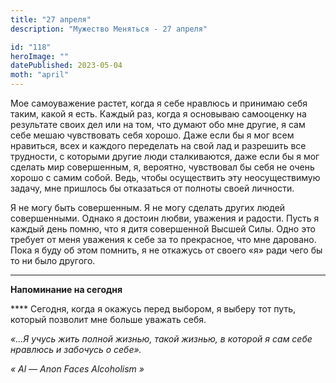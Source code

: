 ```yaml
---
title: "27 апреля"
description: "Мужество Меняться - 27 апреля"

id: "118"
heroImage: ""
datePublished: 2023-05-04
moth: "april"
---
```


Мое самоуважение растет, когда я себе нравлюсь и принимаю себя таким, какой я
есть. Каждый раз, когда я основываю самооценку на результате своих дел или на
том, что думают обо мне другие, я сам себе мешаю чувствовать себя хорошо. Даже
если бы я мог всем нравиться, всех и каждого переделать на свой лад и
разрешить все трудности, с которыми другие люди сталкиваются, даже если бы я
мог сделать мир совершенным, я, вероятно, чувствовал бы себя не очень хорошо с
самим собой. Ведь, чтобы осуществить эту неосуществимую задачу, мне пришлось
бы отказаться от полноты своей личности.

Я не могу быть совершенным. Я не могу сделать других людей совершенными.
Однако я достоин любви, уважения и радости. Пусть я каждый день помню, что я
дитя совершенной Высшей Силы. Одно это требует от меня уважения к себе за то
прекрасное, что мне даровано. Пока я буду об этом помнить, я не откажусь от
своего «я» ради чего бы то ни было другого.

---

**Напоминание на сегодня**

\*\*\*\* Сегодня, когда я окажусь перед выбором, я выберу тот путь, который
позволит мне больше уважать себя.

_«…Я учусь жить полной жизнью, такой жизнью, в которой я сам себе нравлюсь и
забочусь о себе»._

_«_ _Al_ _—_ _Anon_ _Faces_ _Alcoholism_ _»_

